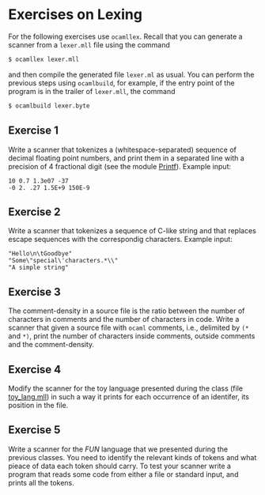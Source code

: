 # Exercises on Lexing

For the following exercises use `ocamllex`.
Recall that you can generate a scanner from a `lexer.mll` file using the command
```sh
$ ocamllex lexer.mll
```
and then compile the generated file `lexer.ml` as usual.
You can perform the previous steps using `ocamlbuild`, for example,
if the entry point of the program is in the trailer of `lexer.mll`, the command
```sh
$ ocamlbuild lexer.byte
```

## Exercise 1

Write a scanner that tokenizes a (whitespace-separated) sequence of decimal
floating point numbers, and print them in a separated line with a precision of 4
fractional digit (see the module
[Printf](https://caml.inria.fr/pub/docs/manual-ocaml/libref/Printf.html)).
Example input:
```
10 0.7 1.3e07 -37
-0 2. .27 1.5E+9 150E-9
```

## Exercise 2

Write a scanner that tokenizes a sequence of C-like string and that replaces
escape sequences with the correspondig characters.
Example input:
```
"Hello\n\tGoodbye"
"Some\"special\'characters.*\\"
"A simple string"
```

## Exercise 3

The comment-density in a source file is the ratio between the number of
characters in comments and the number of characters in code.  Write a scanner
that given a source file with `ocaml` comments, i.e., delimited by `(*` and
`*)`, print the number of characters inside comments, outside comments and the
comment-density.

## Exercise 4

Modify the scanner for the toy language presented during the class (file [toy_lang.mll](../code/toy_lang.mll))
in such a way it prints for each occurrence of an identifer, its position in the file.

## Exercise 5

Write a scanner for the *FUN* language that we presented during the previous
classes.  You need to identify the relevant kinds of tokens and what pieace of
data each token should carry.  To test your scanner write a program that reads
some code from either a file or standard input, and prints all the tokens.